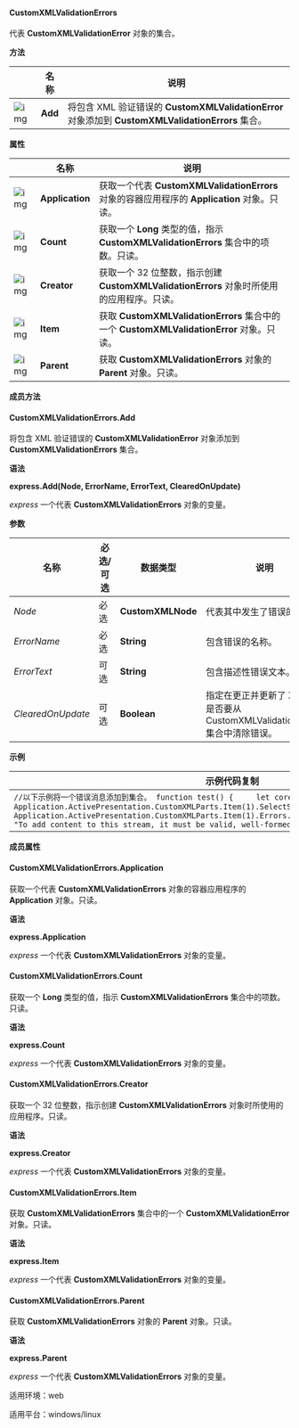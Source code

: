 #### **CustomXMLValidationErrors**



代表 **CustomXMLValidationError** 对象的集合。

**方法**

|                                                              | 名称    | 说明                                                         |
| ------------------------------------------------------------ | ------- | ------------------------------------------------------------ |
| ![img](https://qn.cache.wpscdn.cn/encs/doc/office_v19/gif/methods.gif) | **Add** | 将包含 XML 验证错误的 **CustomXMLValidationError** 对象添加到 **CustomXMLValidationErrors** 集合。 |

**属性**

|                                                              | 名称            | 说明                                                         |
| ------------------------------------------------------------ | --------------- | ------------------------------------------------------------ |
| ![img](https://qn.cache.wpscdn.cn/encs/doc/office_v19/gif/properties.gif) | **Application** | 获取一个代表 **CustomXMLValidationErrors** 对象的容器应用程序的 **Application** 对象。只读。 |
| ![img](https://qn.cache.wpscdn.cn/encs/doc/office_v19/gif/properties.gif) | **Count**       | 获取一个 **Long** 类型的值，指示 **CustomXMLValidationErrors** 集合中的项数。只读。 |
| ![img](https://qn.cache.wpscdn.cn/encs/doc/office_v19/gif/properties.gif) | **Creator**     | 获取一个 32 位整数，指示创建 **CustomXMLValidationErrors** 对象时所使用的应用程序。只读。 |
| ![img](https://qn.cache.wpscdn.cn/encs/doc/office_v19/gif/properties.gif) | **Item**        | 获取 **CustomXMLValidationErrors** 集合中的一个 **CustomXMLValidationError** 对象。只读。 |
| ![img](https://qn.cache.wpscdn.cn/encs/doc/office_v19/gif/properties.gif) | **Parent**      | 获取 **CustomXMLValidationErrors** 对象的 **Parent** 对象。只读。 |

**成员方法**

#### **CustomXMLValidationErrors.Add**

将包含 XML 验证错误的 **CustomXMLValidationError** 对象添加到 **CustomXMLValidationErrors** 集合。

**语法**

**express.Add(Node, ErrorName, ErrorText, ClearedOnUpdate)**

*express*   一个代表 **CustomXMLValidationErrors** 对象的变量。

**参数**

| **名称**          | **必选/可选** | **数据类型**      | **说明**                                                     |
| ----------------- | ------------- | ----------------- | ------------------------------------------------------------ |
| *Node*            | 必选          | **CustomXMLNode** | 代表其中发生了错误的节点。                                   |
| *ErrorName*       | 必选          | **String**        | 包含错误的名称。                                             |
| *ErrorText*       | 可选          | **String**        | 包含描述性错误文本。                                         |
| *ClearedOnUpdate* | 可选          | **Boolean**       | 指定在更正并更新了 XML 后是否要从 CustomXMLValidationErrors 集合中清除错误。 |

**示例**

| 示例代码复制                                                 |
| ------------------------------------------------------------ |
| `//以下示例将一个错误消息添加到集合。 function test() {     let coreNode = Application.ActivePresentation.CustomXMLParts.Item(1).SelectSingleNode("/ns1:coreProperties[1]")     Application.ActivePresentation.CustomXMLParts.Item(1).Errors.Add(coreNode , "ValidationError", "To add content to this stream, it must be valid, well-formed XML.", true) }` |

**成员属性**

#### **CustomXMLValidationErrors.Application**

获取一个代表 **CustomXMLValidationErrors** 对象的容器应用程序的 **Application** 对象。只读。

**语法**

**express.Application**

*express*   一个代表 **CustomXMLValidationErrors** 对象的变量。

#### **CustomXMLValidationErrors.Count**

获取一个 **Long** 类型的值，指示 **CustomXMLValidationErrors** 集合中的项数。只读。

**语法**

**express.Count**

*express*   一个代表 **CustomXMLValidationErrors** 对象的变量。

#### **CustomXMLValidationErrors.Creator**

获取一个 32 位整数，指示创建 **CustomXMLValidationErrors** 对象时所使用的应用程序。只读。

**语法**

**express.Creator**

*express*   一个代表 **CustomXMLValidationErrors** 对象的变量。

#### **CustomXMLValidationErrors.Item**

获取 **CustomXMLValidationErrors** 集合中的一个 **CustomXMLValidationError** 对象。只读。

**语法**

**express.Item**

*express*   一个代表 **CustomXMLValidationErrors** 对象的变量。

#### **CustomXMLValidationErrors.Parent**

获取 **CustomXMLValidationErrors** 对象的 **Parent** 对象。只读。

**语法**

**express.Parent**

*express*   一个代表 **CustomXMLValidationErrors** 对象的变量。

适用环境：web

适用平台：windows/linux